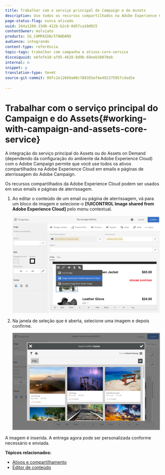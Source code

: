 ```yaml
---
title: Trabalhar com o serviço principal do Campaign e do Assets
description: Use todos os recursos compartilhados na Adobe Experience Cloud nas mensagens e páginas de aterrissagem do Adobe Campaign graças à integração do serviço principal do Assets.
page-status-flag: nunca ativado
uuid: 264a1260-33d6-412b-b2c8-0d57ca10d025
contentOwner: molviato
products: SG_CAMPAIGN/STANDARD
audience: integrando
content-type: referência
topic-tags: trabalhar com campanha e ativos-core-service
discoiquuid: e6fefe10-afd5-4628-8d9b-69eeb38070eb
internal: n
snippet: y
translation-type: tm+mt
source-git-commit: 00fc2e12669a00c788355ef4e492375957cdad2e

---
```



# Trabalhar com o serviço principal do Campaign e do Assets{#working-with-campaign-and-assets-core-service}

A integração do serviço principal do Assets ou do Assets on Demand (dependendo da configuração do ambiente da Adobe Experience Cloud) com o Adobe Campaign permite que você use todos os ativos compartilhados na Adobe Experience Cloud em emails e páginas de aterrissagem do Adobe Campaign.

Os recursos compartilhados da Adobe Experience Cloud podem ser usados em seus emails e páginas de aterrissagem.

1. Ao editar o conteúdo de um email ou página de aterrissagem, vá para um bloco de imagem e selecione-o **[!UICONTROL Image shared from Adobe Experience Cloud]** pelo menu contextual.

   ![](assets/dam_insert_image_dce.png)

1. Na janela de seleção que é aberta, selecione uma imagem e depois confirme.

   ![](assets/dam_shared_image_selection.png)

A imagem é inserida. A entrega agora pode ser personalizada conforme necessário e enviada.

**Tópicos relacionados:**

* [Ativos e compartilhamento](https://marketing.adobe.com/resources/help/en_US/mcloud/experience-cloud-assets.html)
* [Editor de conteúdo](../../designing/using/personalization.md#example-email-personalization)

